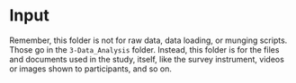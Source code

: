 # Input

Remember, this folder is not for raw data, data loading, or munging scripts. Those go in the `3-Data_Analysis` folder. Instead, this folder is for the files and documents used in the study, itself, like the survey instrument, videos or images shown to participants, and so on.